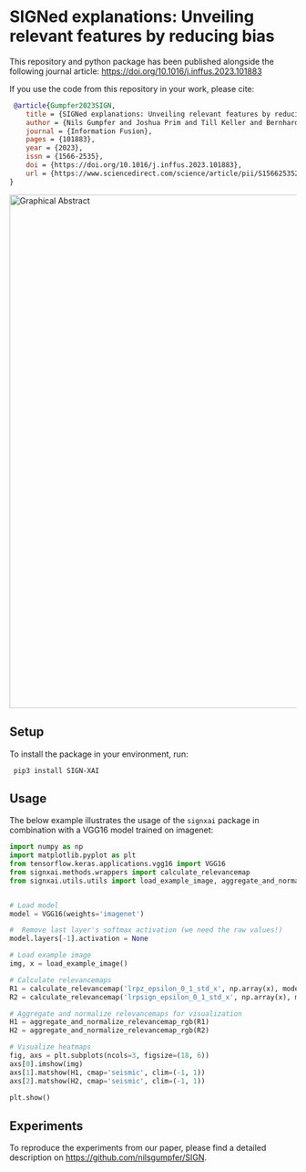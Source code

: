 # SIGNed explanations: Unveiling relevant features by reducing bias

This repository and python package has been published alongside the following journal article:
https://doi.org/10.1016/j.inffus.2023.101883

If you use the code from this repository in your work, please cite:
```bibtex
 @article{Gumpfer2023SIGN,
    title = {SIGNed explanations: Unveiling relevant features by reducing bias},
    author = {Nils Gumpfer and Joshua Prim and Till Keller and Bernhard Seeger and Michael Guckert and Jennifer Hannig},
    journal = {Information Fusion},
    pages = {101883},
    year = {2023},
    issn = {1566-2535},
    doi = {https://doi.org/10.1016/j.inffus.2023.101883},
    url = {https://www.sciencedirect.com/science/article/pii/S1566253523001999}
}
```

<img src="https://ars.els-cdn.com/content/image/1-s2.0-S1566253523001999-ga1_lrg.jpg" title="Graphical Abstract" width="900px"/>

## Setup

To install the package in your environment, run:

```shell
 pip3 install SIGN-XAI
```


## Usage

The below example illustrates the usage of the ```signxai``` package in combination with a VGG16 model trained on imagenet:

```python
import numpy as np
import matplotlib.pyplot as plt
from tensorflow.keras.applications.vgg16 import VGG16
from signxai.methods.wrappers import calculate_relevancemap
from signxai.utils.utils import load_example_image, aggregate_and_normalize_relevancemap_rgb


# Load model
model = VGG16(weights='imagenet')

#  Remove last layer's softmax activation (we need the raw values!)
model.layers[-1].activation = None

# Load example image
img, x = load_example_image()

# Calculate relevancemaps
R1 = calculate_relevancemap('lrpz_epsilon_0_1_std_x', np.array(x), model)
R2 = calculate_relevancemap('lrpsign_epsilon_0_1_std_x', np.array(x), model)

# Aggregate and normalize relevancemaps for visualization
H1 = aggregate_and_normalize_relevancemap_rgb(R1)
H2 = aggregate_and_normalize_relevancemap_rgb(R2)

# Visualize heatmaps
fig, axs = plt.subplots(ncols=3, figsize=(18, 6))
axs[0].imshow(img)
axs[1].matshow(H1, cmap='seismic', clim=(-1, 1))
axs[2].matshow(H2, cmap='seismic', clim=(-1, 1))

plt.show() 
```

## Experiments

To reproduce the experiments from our paper, please find a detailed description on https://github.com/nilsgumpfer/SIGN.

